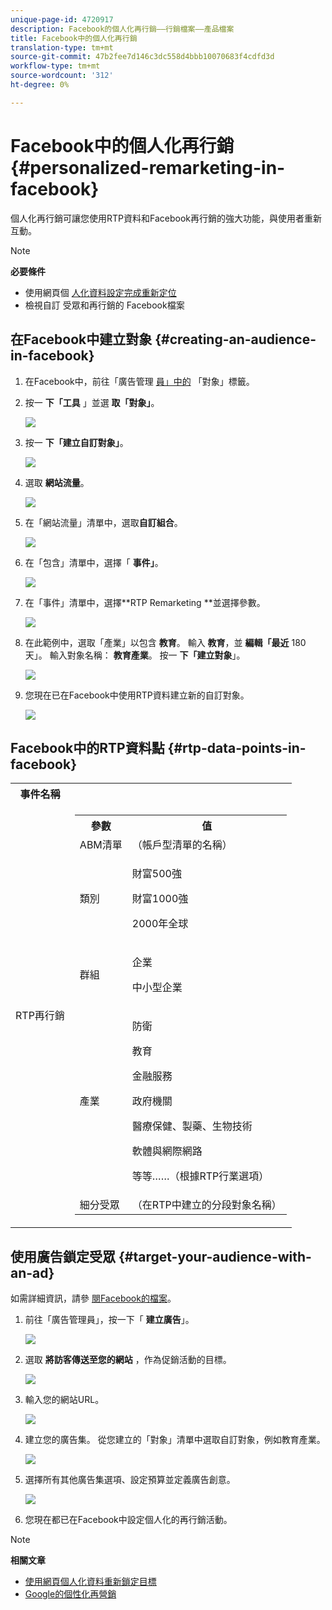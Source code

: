 ```yaml
---
unique-page-id: 4720917
description: Facebook的個人化再行銷——行銷檔案——產品檔案
title: Facebook中的個人化再行銷
translation-type: tm+mt
source-git-commit: 47b2fee7d146c3dc558d4bbb10070683f4cdfd3d
workflow-type: tm+mt
source-wordcount: '312'
ht-degree: 0%

---
```



# Facebook中的個人化再行銷 {#personalized-remarketing-in-facebook}

個人化再行銷可讓您使用RTP資料和Facebook再行銷的強大功能，與使用者重新互動。

>[!NOTE]
>
>**必要條件**
>
>* 使用網頁個 [人化資料設定完成重新定位](retargeting-with-web-personalization-data.md)
>* 檢視自訂 [](https://developers.facebook.com/docs/ads-for-websites/website-custom-audiences/getting-started#install-the-pixel) 受眾和再行銷的 [](https://developers.facebook.com/docs/ads-for-websites/website-custom-audiences/getting-started#install-the-pixel)Facebook檔案

>



## 在Facebook中建立對象 {#creating-an-audience-in-facebook}

1. 在Facebook中，前往「廣告管理 [員」中的](https://www.facebook.com/ads/audience_manager) 「對象」標籤。
1. 按一 **下「工具** 」並選 **取「對象」**。

   ![](assets/one-1.png)

1. 按一 **下「建立自訂對象」**。

   ![](assets/two-1.png)

1. 選取 **網站流量**。

   ![](assets/image2015-1-19-16-3a32-3a2.png)

1. 在「網站流量」清單中，選取**自訂組合**。

   ![](assets/image2015-1-19-16-3a33-3a21.png)

1. 在「包含」清單中，選擇「 **事件」**。

   ![](assets/image2015-1-19-16-3a34-3a9.png)

1. 在「事件」清單中，選擇**RTP Remarketing **並選擇參數。

   ![](assets/image2015-1-19-16-3a52-3a29.png)

1. 在此範例中，選取「產業」以包含 **教育**。 輸入 **教育**，並 **編輯「最近** 180天」。 輸入對象名稱： **教育產業**。 按一 **下「建立對象**」。

   ![](assets/image2015-1-19-16-3a56-3a15.png)

1. 您現在已在Facebook中使用RTP資料建立新的自訂對象。

   ![](assets/image2015-1-19-16-3a59-3a2.png)

## Facebook中的RTP資料點 {#rtp-data-points-in-facebook}

<table> 
 <tbody> 
  <tr> 
   <th>事件名稱</th> 
   <th> </th> 
  </tr> 
  <tr> 
   <td>RTP再行銷</td> 
   <td> 
    <div> 
     <table> 
      <tbody> 
       <tr> 
        <th>參數</th> 
        <th>值</th> 
       </tr> 
       <tr> 
        <td>ABM清單</td> 
        <td>（帳戶型清單的名稱）</td> 
       </tr> 
       <tr> 
        <td colspan="1">類別</td> 
        <td colspan="1"><p>財富500強</p><p>財富1000強</p><p>2000年全球</p></td> 
       </tr> 
       <tr> 
        <td colspan="1">群組</td> 
        <td colspan="1"><p>企業</p><p>中小型企業</p></td> 
       </tr> 
       <tr> 
        <td>產業</td> 
        <td><p>防衛</p><p>教育</p><p>金融服務</p><p>政府機關</p><p>醫療保健、製藥、生物技術</p><p>軟體與網際網路</p><p>等等……（根據RTP行業選項）</p></td> 
       </tr> 
       <tr> 
        <td colspan="1">細分受眾</td> 
        <td colspan="1">（在RTP中建立的分段對象名稱）</td> 
       </tr> 
      </tbody> 
     </table> 
    </div></td> 
  </tr> 
 </tbody> 
</table>

## 使用廣告鎖定受眾 {#target-your-audience-with-an-ad}

如需詳細資訊，請參 [閱Facebook的檔案](https://developers.facebook.com/docs/ads-for-websites/website-custom-audiences/getting-started#target-your-audience)。

1. 前往「廣告管理員」，按一下「 **建立廣告**」。

   ![](assets/image2015-1-19-17-3a10-3a19.png)

1. 選取 **將訪客傳送至您的網站** ，作為促銷活動的目標。

   ![](assets/image2015-1-19-17-3a11-3a20.png)

1. 輸入您的網站URL。

   ![](assets/image2015-1-19-17-3a12-3a39.png)

1. 建立您的廣告集。 從您建立的「對象」清單中選取自訂對象，例如教育產業。

   ![](assets/image2015-1-19-17-3a18-3a13.png)

1. 選擇所有其他廣告集選項、設定預算並定義廣告創意。

   ![](assets/image2015-1-19-17-3a19-3a25.png)

1. 您現在都已在Facebook中設定個人化的再行銷活動。

>[!NOTE]
>
>**相關文章**
>
>* [使用網頁個人化資料重新鎖定目標](retargeting-with-web-personalization-data.md)
>* [Google的個性化再營銷](personalized-remarketing-in-google.md)

>



